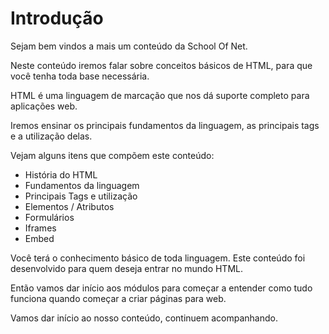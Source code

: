 # Introdução

Sejam bem vindos a mais um conteúdo da School Of Net.

Neste conteúdo iremos falar sobre conceitos básicos de HTML, para que você tenha toda base necessária.

HTML é uma linguagem de marcação que nos dá suporte completo para aplicações web.

Iremos ensinar os principais fundamentos da linguagem, as principais tags e a utilização delas.

Vejam alguns itens que compõem este conteúdo:

* História do HTML
* Fundamentos da linguagem
* Principais Tags e utilização
* Elementos / Atributos
* Formulários
* Iframes
* Embed

Você terá o conhecimento básico de toda linguagem. Este conteúdo foi desenvolvido para quem deseja entrar no mundo HTML.

Então vamos dar início aos módulos para começar a entender como tudo funciona quando começar a criar páginas para web.

Vamos dar início ao nosso conteúdo, continuem acompanhando.